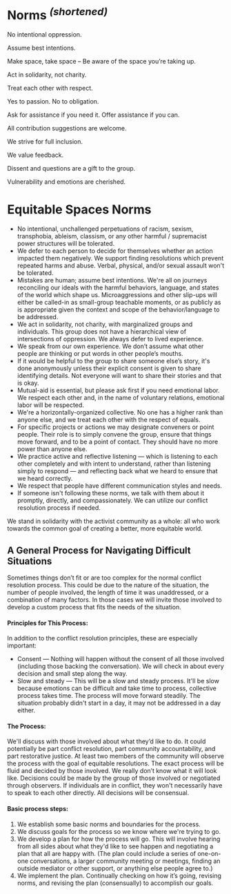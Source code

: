 
# Norms <sup>*(shortened)*</sup>

No intentional oppression.

Assume best intentions.

Make space, take space – Be aware of the space you’re taking up.

Act in solidarity, not charity.

Treat each other with respect.

Yes to passion. No to obligation.

Ask for assistance if you need it. Offer assistance if you can.

All contribution suggestions are welcome.

We strive for full inclusion.

We value feedback.

Dissent and questions are a gift to the group.

Vulnerability and emotions are cherished.




# Equitable Spaces Norms

- No intentional, unchallenged perpetuations of racism, sexism, transphobia, ableism, classism, or any other harmful / supremacist power structures will be tolerated.
- We defer to each person to decide for themselves whether an action impacted them negatively. We support finding resolutions which prevent repeated harms and abuse. Verbal, physical, and/or sexual assault won't be tolerated.
- Mistakes are human; assume best intentions. We're all on journeys reconciling our ideals with the harmful behaviors, language, and states of the world which shape us. Microaggressions and other slip-ups will either be called-in as small-group teachable moments, or as publicly as is appropriate given the context and scope of the behavior/language to be addressed.
- We act in solidarity, not charity, with marginalized groups and individuals. This group does not have a hierarchical view of intersections of oppression. We always defer to lived experience.
- We speak from our own experience. We don’t assume what other people are thinking or put words in other people’s mouths.
- If it would be helpful to the group to share someone else’s story, it's done anonymously unless their explicit consent is given to share identifying details. Not everyone will want to share their stories and that is okay.
- Mutual-aid is essential, but please ask first if you need emotional labor. We respect each other and, in the name of voluntary relations, emotional labor will be respected.
- We're a horizontally-organized collective. No one has a higher rank than anyone else, and we treat each other with the respect of equals.
- For specific projects or actions we may designate conveners or point people. Their role is to simply convene the group, ensure that things move forward, and to be a point of contact. They should have no more power than anyone else.
- We practice active and reflective listening — which is listening to each other completely and with intent to understand, rather than listening simply to respond — and reflecting back what we heard to ensure that we heard correctly.
- We respect that people have different communication styles and needs.
- If someone isn't following these norms, we talk with them about it promptly, directly, and compassionately. We can utilize our conflict resolution process if needed.

We stand in solidarity with the activist community as a whole: all who work towards the common goal of creating a better, more equitable world.


## A General Process for Navigating Difficult Situations

Sometimes things don’t fit or are too complex for the normal conflict resolution process. This could be due to the nature of the situation, the number of people involved, the length of time it was unaddressed, or a combination of many factors. In those cases we will invite those involved to develop a custom process that fits the needs of the situation.


#### Principles for This Process:

In addition to the conflict resolution principles, these are especially important:

- Consent — Nothing will happen without the consent of all those involved (including those backing the conversation). We will check in about every decision and small step along the way.
- Slow and steady — This will be a slow and steady process. It'll be slow because emotions can be difficult and take time to process, collective process takes time. The process will move forward steadily. The situation probably didn't start in a day, it may not be addressed in a day either.


#### The Process:

We'll discuss with those involved about what they’d like to do. It could potentially be part conflict resolution, part community accountability, and part restorative justice. At least two members of the community will observe the process with the goal of equitable resolutions. The exact process will be fluid and decided by those involved. We really don’t know what it will look like. Decisions could be made by the group of those involved or negotiated through observers. If individuals are in conflict, they won't necessarily have to speak to each other directly. All decisions will be consensual.


#### Basic process steps:

1. We establish some basic norms and boundaries for the process.
2. We discuss goals for the process so we know where we're trying to go.
3. We develop a plan for how the process will go. This will involve hearing from all sides about what they'd like to see happen and negotiating a plan that all are happy with. (The plan could include a series of one-on-one conversations, a larger community meeting or meetings, finding an outside mediator or other support, or anything else people agree to.)
4. We implement the plan. Continually checking on how it’s going, revising norms, and revising the plan (consensually) to accomplish our goals.



